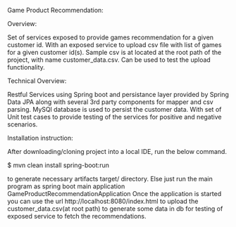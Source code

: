 Game Product Recommendation:

Overview:

Set of services exposed to provide games recommendation for a given customer id. With an exposed
service to upload csv file with list of games for a given customer id(s). Sample csv is at located
at the root path of the project, with name customer_data.csv. Can be used to test the upload functionality.


Technical Overview:

Restful Services using Spring boot and persistance layer provided by Spring Data JPA along
with several 3rd party components for mapper and csv parsing. MySQl database is used to persist the customer data.
With set of Unit test cases to provide testing of the services for positive and negative scenarios.

Installation instruction:

After downloading/cloning project into a local IDE, run the below command.

 $ mvn clean install spring-boot:run
 
to generate necessary artifacts target/ directory. Else just run the main program as spring boot main application GameProductRecommendationApplication
Once the application is started you can use the url http://localhost:8080/index.html to upload the customer_data.csv(at root path)
to generate some data in db for testing of exposed service to fetch the recommendations.